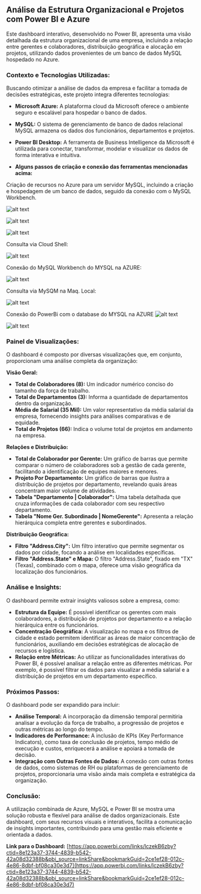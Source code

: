 ## Análise da Estrutura Organizacional e Projetos com Power BI e Azure

Este dashboard interativo, desenvolvido no Power BI, apresenta uma visão detalhada da estrutura organizacional de uma empresa, incluindo a relação entre gerentes e colaboradores, distribuição geográfica e alocação em projetos, utilizando dados provenientes de um banco de dados MySQL hospedado no Azure.

### Contexto e Tecnologias Utilizadas:

Buscando otimizar a análise de dados da empresa e facilitar a tomada de decisões estratégicas, este projeto integra diferentes tecnologias:

- **Microsoft Azure:** A plataforma cloud da Microsoft oferece o ambiente seguro e escalável para hospedar o banco de dados.
- **MySQL:** O sistema de gerenciamento de banco de dados relacional MySQL armazena os dados dos funcionários, departamentos e projetos.
- **Power BI Desktop:** A ferramenta de Business Intelligence da Microsoft é utilizada para conectar, transformar, modelar e visualizar os dados de forma interativa e intuitiva.

- **Alguns passos de criação e conexão das ferramentas mencionadas acima:**

Criação de recursos no Azure para um servidor MySQL, incluindo a criação e hospedagem de um banco de dados, seguido da conexão com o MySQL Workbench.

![alt text][def]


![alt text][def2]

![alt text][def3]

Consulta via Cloud Shell:

![alt text][def4]

Conexão do MySQL Workbench do MYSQL na AZURE:

![alt text][def6]


Consulta via MySQM na Maq. Local:

![alt text][def7]

Conexão do PowerBi com o database do MYSQL na AZURE
![alt text][def5]

![alt text][def8]

### Painel de Visualizações:

O dashboard é composto por diversas visualizações que, em conjunto, proporcionam uma análise completa da organização:

**Visão Geral:**

* **Total de Colaboradores (8):**  Um indicador numérico conciso do tamanho da força de trabalho.
* **Total de Departamentos (3):**  Informa a quantidade de departamentos dentro da organização.
* **Média de Salarial (35 Mil):**  Um valor representativo da média salarial da empresa, fornecendo insights para análises comparativas e de equidade.
* **Total de Projetos (66):**  Indica o volume total de projetos em andamento na empresa.

**Relações e Distribuição:**

* **Total de Colaborador por Gerente:** Um gráfico de barras que permite comparar o número de colaboradores sob a gestão de cada gerente, facilitando a identificação de equipes maiores e menores. 
* **Projeto Por Departamento:** Um gráfico de barras que ilustra a distribuição de projetos por departamento, revelando quais áreas concentram maior volume de atividades.
* **Tabela "Departamento | Colaborador":** Uma tabela detalhada que cruza informações de cada colaborador com seu respectivo departamento.
* **Tabela "Nome Ger. Subordinado | NomeGerente":**  Apresenta a relação hierárquica completa entre gerentes e subordinados. 

**Distribuição Geográfica:**

* **Filtro "Address.City":** Um filtro interativo que permite segmentar os dados por cidade, focando a análise em localidades específicas.
* **Filtro "Address.State" e Mapa:** O filtro "Address.State", fixado em "TX" (Texas), combinado com o mapa, oferece uma visão geográfica da localização dos funcionários.

### Análise e Insights:

O dashboard permite extrair insights valiosos sobre a empresa, como:

- **Estrutura da Equipe:**  É possível identificar os gerentes com mais colaboradores, a distribuição de projetos por departamento e a relação hierárquica entre os funcionários.
- **Concentração Geográfica:**  A visualização no mapa e os filtros de cidade e estado permitem identificar as áreas de maior concentração de funcionários, auxiliando em decisões estratégicas de alocação de recursos e logística.
- **Relação entre Métricas:** Ao utilizar as funcionalidades interativas do Power BI, é possível analisar a relação entre as diferentes métricas. Por exemplo, é possível filtrar os dados para visualizar a média salarial e a distribuição de projetos em um departamento específico.

### Próximos Passos:

O dashboard pode ser expandido para incluir:

- **Análise Temporal:**  A incorporação da dimensão temporal permitiria analisar a evolução da força de trabalho, a progressão de projetos e outras métricas ao longo do tempo.
- **Indicadores de Performance:** A inclusão de KPIs (Key Performance Indicators), como taxa de conclusão de projetos, tempo médio de execução e custos, enriquecerá a análise e apoiará a tomada de decisão.
- **Integração com Outras Fontes de Dados:**  A conexão com outras fontes de dados, como sistemas de RH ou plataformas de gerenciamento de projetos, proporcionaria uma visão ainda mais completa e estratégica da organização.

### Conclusão:

A utilização combinada de Azure, MySQL e Power BI se mostra uma solução robusta e flexível para análise de dados organizacionais. Este dashboard, com seus recursos visuais e interativos, facilita a comunicação de insights importantes, contribuindo para uma gestão mais eficiente e orientada a dados.

 **Link para o Dashboard:**
 [https://app.powerbi.com/links/lczekB6zby?ctid=8e123a37-3744-4839-b542-42a08d32388b&pbi_source=linkShare&bookmarkGuid=2ce1ef28-012c-4e86-8dbf-bf08ca30e3d7](https://app.powerbi.com/links/lczekB6zby?ctid=8e123a37-3744-4839-b542-42a08d32388b&pbi_source=linkShare&bookmarkGuid=2ce1ef28-012c-4e86-8dbf-bf08ca30e3d7) 


[def]: <Captura de tela 2024-10-08 233130.png>
[def2]: image.png
[def3]: <Captura de tela 2024-10-08 221401.png>
[def4]: <Captura de tela 2024-10-09 001323.png>
[def5]: <Captura de tela 2024-10-09 011719.png>
[def6]: <Captura de tela 2024-10-08 234100.png>
[def7]: <Captura de tela 2024-10-09 081907.png>
[def8]: <Captura de tela 2024-10-09 003437.png>